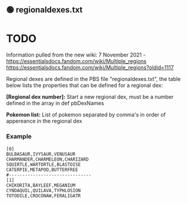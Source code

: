 ## 🟢 regionaldexes.txt
# TODO
Information pulled from the new wiki:
7 November 2021 - https://essentialsdocs.fandom.com/wiki/Multiple_regions
https://essentialsdocs.fandom.com/wiki/Multiple_regions?oldid=1117


Regional dexes are defined in the PBS file "regionaldexes.txt", the table below lists the properties that can be defined for a regional dex:

**[Regional dex number]:**
Start a new regional dex, must be a number defined in the array in def pbDexNames

**Pokemon list:**
List of pokemon separated by comma's in order of appereance in the regional dex

### Example
```
[0]
BULBASAUR,IVYSAUR,VENUSAUR
CHARMANDER,CHARMELEON,CHARIZARD
SQUIRTLE,WARTORTLE,BLASTOISE
CATERPIE,METAPOD,BUTTERFREE
#-------------------------------
[1]
CHIKORITA,BAYLEEF,MEGANIUM
CYNDAQUIL,QUILAVA,TYPHLOSION
TOTODILE,CROCONAW,FERALIGATR
```
